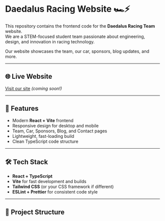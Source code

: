 # Daedalus Racing Website 🏎️⚡

This repository contains the frontend code for the **Daedalus Racing Team** website.  
We are a STEM-focused student team passionate about engineering, design, and innovation in racing technology.

Our website showcases the team, our car, sponsors, blog updates, and more.

---

## 🌐 Live Website
[Visit our site](https://yourwebsiteurl.com) *(coming soon!)*

---

## 🚀 Features
- Modern **React + Vite** frontend
- Responsive design for desktop and mobile
- Team, Car, Sponsors, Blog, and Contact pages
- Lightweight, fast-loading build
- Clean TypeScript code structure

---

## 🛠️ Tech Stack
- **React + TypeScript**
- **Vite** for fast development and builds
- **Tailwind CSS** (or your CSS framework if different)
- **ESLint + Prettier** for consistent code style

---

## 📂 Project Structure
